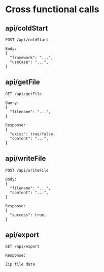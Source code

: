 # Cross functional calls

## api/coldStart
```
POST /api/coldStart

Body:
{
  "framework": "...",
  "useCase": "...",
}

```

## api/getFile
```
GET /api/getFile

Query:
{
  "filename": "...",
}

Response:
{
  "exist": true/false,
  "content": "...",
}

```

## api/writeFile
```
POST /api/writeFile

Body:
{
  "filename": "...",
  "content": "...",
}

Response:
{
  "success": true,
}

```

## api/export
```
GET /api/export

Response:

Zip file data
```